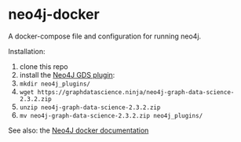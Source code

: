 # neo4j-docker

A docker-compose file and configuration for running neo4j.

Installation:

1. clone this repo
2. install the [Neo4J GDS plugin](https://neo4j.com/docs/graph-data-science/current/installation/neo4j-server/):
  1. `mkdir neo4j_plugins/`
  2. `wget https://graphdatascience.ninja/neo4j-graph-data-science-2.3.2.zip`
  3. `unzip neo4j-graph-data-science-2.3.2.zip`
  4. `mv neo4j-graph-data-science-2.3.2.zip neo4j_plugins/`

See also: the [Neo4J docker documentation](https://neo4j.com/docs/operations-manual/current/docker/)
